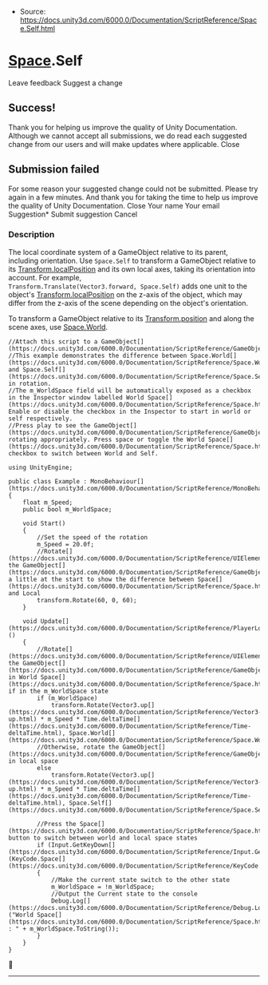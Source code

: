 * Source: https://docs.unity3d.com/6000.0/Documentation/ScriptReference/Space.Self.html

#  [Space](https://docs.unity3d.com/6000.0/Documentation/ScriptReference/Space.html).Self
Leave feedback
Suggest a change
## Success!
Thank you for helping us improve the quality of Unity Documentation. Although we cannot accept all submissions, we do read each suggested change from our users and will make updates where applicable.
Close
## Submission failed
For some reason your suggested change could not be submitted. Please <a>try again</a> in a few minutes. And thank you for taking the time to help us improve the quality of Unity Documentation.
Close
Your name Your email Suggestion* Submit suggestion
Cancel
### Description
The local coordinate system of a GameObject relative to its parent, including orientation.
Use `Space.Self` to transform a GameObject relative to its [Transform.localPosition](https://docs.unity3d.com/6000.0/Documentation/ScriptReference/Transform-localPosition.html) and its own local axes, taking its orientation into account. For example, `                     Transform.Translate(Vector3.forward, Space.Self)` adds one unit to the object's [Transform.localPosition](https://docs.unity3d.com/6000.0/Documentation/ScriptReference/Transform-localPosition.html) on the z-axis of the object, which may differ from the z-axis of the scene depending on the object's orientation.  
  
To transform a GameObject relative to its [Transform.position](https://docs.unity3d.com/6000.0/Documentation/ScriptReference/Transform-position.html) and along the scene axes, use [Space.World](https://docs.unity3d.com/6000.0/Documentation/ScriptReference/Space.World.html). 
```
//Attach this script to a GameObject[](https://docs.unity3d.com/6000.0/Documentation/ScriptReference/GameObject.html).
//This example demonstrates the difference between Space.World[](https://docs.unity3d.com/6000.0/Documentation/ScriptReference/Space.World.html) and Space.Self[](https://docs.unity3d.com/6000.0/Documentation/ScriptReference/Space.Self.html) in rotation.
//The m_WorldSpace field will be automatically exposed as a checkbox in the Inspector window labelled World Space[](https://docs.unity3d.com/6000.0/Documentation/ScriptReference/Space.html). Enable or disable the checkbox in the Inspector to start in world or self respectively.
//Press play to see the GameObject[](https://docs.unity3d.com/6000.0/Documentation/ScriptReference/GameObject.html) rotating appropriately. Press space or toggle the World Space[](https://docs.unity3d.com/6000.0/Documentation/ScriptReference/Space.html) checkbox to switch between World and Self.  
  
using UnityEngine;  
  
public class Example : MonoBehaviour[](https://docs.unity3d.com/6000.0/Documentation/ScriptReference/MonoBehaviour.html)
{
    float m_Speed;
    public bool m_WorldSpace;  
  
    void Start()
    {
        //Set the speed of the rotation
        m_Speed = 20.0f;
        //Rotate[](https://docs.unity3d.com/6000.0/Documentation/ScriptReference/UIElements.Rotate.html) the GameObject[](https://docs.unity3d.com/6000.0/Documentation/ScriptReference/GameObject.html) a little at the start to show the difference between Space[](https://docs.unity3d.com/6000.0/Documentation/ScriptReference/Space.html) and Local
        transform.Rotate(60, 0, 60);
    }  
  
    void Update[](https://docs.unity3d.com/6000.0/Documentation/ScriptReference/PlayerLoop.Update.html)()
    {
        //Rotate[](https://docs.unity3d.com/6000.0/Documentation/ScriptReference/UIElements.Rotate.html) the GameObject[](https://docs.unity3d.com/6000.0/Documentation/ScriptReference/GameObject.html) in World Space[](https://docs.unity3d.com/6000.0/Documentation/ScriptReference/Space.html) if in the m_WorldSpace state
        if (m_WorldSpace)
            transform.Rotate(Vector3.up[](https://docs.unity3d.com/6000.0/Documentation/ScriptReference/Vector3-up.html) * m_Speed * Time.deltaTime[](https://docs.unity3d.com/6000.0/Documentation/ScriptReference/Time-deltaTime.html), Space.World[](https://docs.unity3d.com/6000.0/Documentation/ScriptReference/Space.World.html));
        //Otherwise, rotate the GameObject[](https://docs.unity3d.com/6000.0/Documentation/ScriptReference/GameObject.html) in local space
        else
            transform.Rotate(Vector3.up[](https://docs.unity3d.com/6000.0/Documentation/ScriptReference/Vector3-up.html) * m_Speed * Time.deltaTime[](https://docs.unity3d.com/6000.0/Documentation/ScriptReference/Time-deltaTime.html), Space.Self[](https://docs.unity3d.com/6000.0/Documentation/ScriptReference/Space.Self.html));  
  
        //Press the Space[](https://docs.unity3d.com/6000.0/Documentation/ScriptReference/Space.html) button to switch between world and local space states
        if (Input.GetKeyDown[](https://docs.unity3d.com/6000.0/Documentation/ScriptReference/Input.GetKeyDown.html)(KeyCode.Space[](https://docs.unity3d.com/6000.0/Documentation/ScriptReference/KeyCode.Space.html)))
        {
            //Make the current state switch to the other state
            m_WorldSpace = !m_WorldSpace;
            //Output the Current state to the console
            Debug.Log[](https://docs.unity3d.com/6000.0/Documentation/ScriptReference/Debug.Log.html)("World Space[](https://docs.unity3d.com/6000.0/Documentation/ScriptReference/Space.html) : " + m_WorldSpace.ToString());
        }
    }
}

```

* * *
